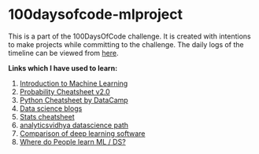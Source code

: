 # 100daysofcode-mlproject
This is a part of the 100DaysOfCode challenge. It is created with intentions to make projects while committing to the challenge. The daily logs of the timeline can be viewed from [here](https://github.com/dharm18/100-days-of-code/blob/master/log.md).

**Links which I have used to learn:** 
1. [Introduction to Machine Learning](https://www.datacamp.com/courses/introduction-to-machine-learning-with-r)
2. [Probability Cheatsheet v2.0](https://www.sas.upenn.edu/~astocker/lab/teaching-files/PSYC739-2016/probability_cheatsheet.pdf)
3. [Python Cheatsheet by DataCamp](https://s3.amazonaws.com/assets.datacamp.com/blog_assets/PythonForDataScience.pdf)
4. [Data science blogs](https://www.kdnuggets.com/websites/blogs.html)
5. [Stats cheatsheet](http://web.mit.edu/~csvoss/Public/usabo/stats_handout.pdf)
6. [analyticsvidhya datascience path](https://trainings.analyticsvidhya.com/courses/course-v1:AnalyticsVidhya+LPDS2019+LPDS2019_T1/course/)
7. [Comparison of deep learning software](https://en.wikipedia.org/wiki/Comparison_of_deep_learning_software)
8. [Where do People learn ML / DS?](https://www.kaggle.com/sudalairajkumar/where-do-people-learn-ml-ds)